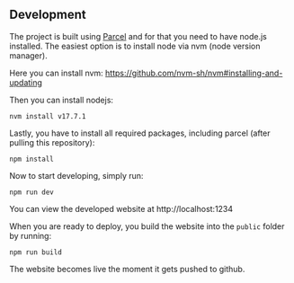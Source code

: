 ## Development

The project is built using [Parcel](https://parceljs.org/) and for that you need to have node.js installed. The easiest option is to install node via nvm (node version manager).

Here you can install nvm: https://github.com/nvm-sh/nvm#installing-and-updating

Then you can install nodejs:

    nvm install v17.7.1

Lastly, you have to install all required packages, including parcel (after pulling this repository):

    npm install

Now to start developing, simply run:

    npm run dev

You can view the developed website at http://localhost:1234

When you are ready to deploy, you build the website into the `public` folder by running:

    npm run build

The website becomes live the moment it gets pushed to github.
